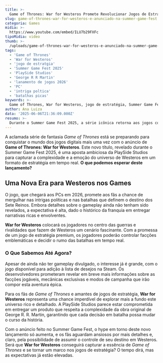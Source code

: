 ```yaml
---
title: >-
  Game of Thrones: War for Westeros Promete Revolucionar Jogos de Estratégia em 2026
slug: game-of-thrones-war-for-westeros-e-anunciado-na-summer-game-fest
categoria: Games
midia: >-
  https://www.youtube.com/embed/ILU7b29FXFc
tipoMidia: video
thumb: >-
  /uploads/game-of-thrones-war-for-westeros-e-anunciado-na-summer-game-fest-preview.jpg
tags:
  - 'Game of Thrones'
  - 'War for Westeros'
  - 'jogo de estratgia'
  - 'Summer Game Fest 2025'
  - 'PlaySide Studios'
  - 'George R R Martin'
  - 'lanamento de jogos 2026'
  - 'PC'
  - 'intriga poltica'
  - 'batalhas picas'
keywords: >-
  Game of Thrones, War for Westeros, jogo de estratégia, Summer Game Fest 2025, PlaySide Studios, George R. R. Martin, lançamento de jogos 2026, PC, intriga política, batalhas épicas
author: Ana Luiza
data: '2025-06-06T21:36:09.000Z'
resumo: >-
  Durante o Summer Game Fest 2025, a série icônica retorna aos jogos com 'Game of Thrones: War for Westeros', um título de estratégia em tempo real aguardado para PC. O jogo promete trazer toda a intriga e batalhas épicas do universo criado por George R. R. Martin.
---
```


A aclamada série de fantasia _Game of Thrones_ está se preparando para conquistar o mundo dos jogos digitais mais uma vez com o anúncio de **Game of Thrones: War for Westeros**. Este novo título, revelado durante o Summer Game Fest 2025, é uma aposta ambiciosa da PlaySide Studios para capturar a complexidade e a emoção do universo de Westeros em um formato de estratégia em tempo real. **O que podemos esperar deste lançamento?**

## Uma Nova Era para Westeros nos Games
O jogo, que chegará aos PCs em 2026, promete aos fãs a chance de mergulhar nas intrigas políticas e nas batalhas que definem o destino dos Sete Reinos. Embora detalhes sobre o gameplay ainda não tenham sido revelados, a expectativa é alta, dado o histórico da franquia em entregar narrativas ricas e envolventes.

**War for Westeros** colocará os jogadores no centro das guerras e rivalidades que fazem de Westeros um cenário fascinante. Com a promessa de um jogo de estratégia premium, os jogadores poderão controlar facções emblemáticas e decidir o rumo das batalhas em tempo real.

### O Que Sabemos Até Agora?
Apesar de ainda não ter gameplay divulgado, o interesse já é grande, com o jogo disponível para adição à lista de desejos na Steam. Os desenvolvedores prometeram revelar em breve mais informações sobre as facções jogáveis, mecânicas exclusivas e modos de campanha que irão compor esta aventura épica.

Para os fãs de _Game of Thrones_ e amantes de jogos de estratégia, **War for Westeros** representa uma chance imperdível de explorar mais a fundo este universo rico e detalhado. A PlaySide Studios parece estar comprometida em entregar um produto que respeita a complexidade da obra original de George R. R. Martin, garantindo que cada decisão em batalha possa mudar o curso da história.

Com o anúncio feito no Summer Game Fest, o hype em torno deste novo lançamento só aumenta, e os fãs aguardam ansiosos por mais detalhes e, claro, pela possibilidade de assumir o controle de seu destino em Westeros. Será que **War for Westeros** conseguirá capturar a essência de _Game of Thrones_ e se tornar um marco nos jogos de estratégia? O tempo dirá, mas as expectativas já estão elevadas.
